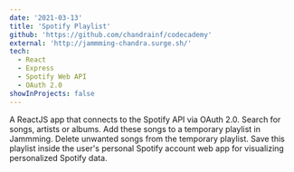 ```yaml
---
date: '2021-03-13'
title: 'Spotify Playlist'
github: 'https://github.com/chandrainf/codecademy'
external: 'http://jammming-chandra.surge.sh/'
tech:
  - React
  - Express
  - Spotify Web API
  - OAuth 2.0
showInProjects: false
---
```


A ReactJS app that connects to the Spotify API via OAuth 2.0. Search for songs, artists or albums. Add these songs to a temporary playlist in Jammming. Delete unwanted songs from the temporary playlist. Save this playlist inside the user's personal Spotify account web app for visualizing personalized Spotify data.
